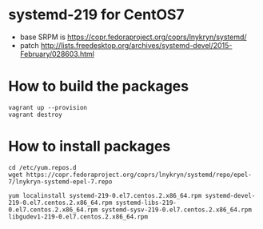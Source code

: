 # systemd-219 for CentOS7

* base SRPM is https://copr.fedoraproject.org/coprs/lnykryn/systemd/
* patch http://lists.freedesktop.org/archives/systemd-devel/2015-February/028603.html

# How to build the packages

```
vagrant up --provision
vagrant destroy
```

# How to install packages

```
cd /etc/yum.repos.d
wget https://copr.fedoraproject.org/coprs/lnykryn/systemd/repo/epel-7/lnykryn-systemd-epel-7.repo

yum localinstall systemd-219-0.el7.centos.2.x86_64.rpm systemd-devel-219-0.el7.centos.2.x86_64.rpm systemd-libs-219-0.el7.centos.2.x86_64.rpm systemd-sysv-219-0.el7.centos.2.x86_64.rpm libgudev1-219-0.el7.centos.2.x86_64.rpm
```

